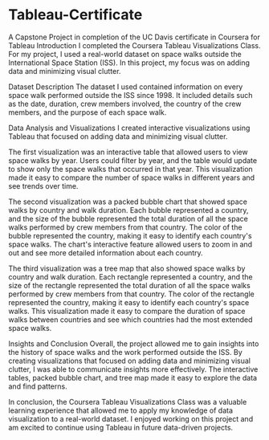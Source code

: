 # Tableau-Certificate
A Capstone Project in completion of the UC Davis certificate in Coursera for Tableau
Introduction
I completed the Coursera Tableau Visualizations Class. For my project, I used a real-world dataset on space walks outside the International Space Station (ISS). In this project, my focus was on adding data and minimizing visual clutter.

Dataset Description
The dataset I used contained information on every space walk performed outside the ISS since 1998. It included details such as the date, duration, crew members involved, the country of the crew members, and the purpose of each space walk.

Data Analysis and Visualizations
I created interactive visualizations using Tableau that focused on adding data and minimizing visual clutter.

The first visualization was an interactive table that allowed users to view space walks by year. Users could filter by year, and the table would update to show only the space walks that occurred in that year. This visualization made it easy to compare the number of space walks in different years and see trends over time.

The second visualization was a packed bubble chart that showed space walks by country and walk duration. Each bubble represented a country, and the size of the bubble represented the total duration of all the space walks performed by crew members from that country. The color of the bubble represented the country, making it easy to identify each country's space walks. The chart's interactive feature allowed users to zoom in and out and see more detailed information about each country.

The third visualization was a tree map that also showed space walks by country and walk duration. Each rectangle represented a country, and the size of the rectangle represented the total duration of all the space walks performed by crew members from that country. The color of the rectangle represented the country, making it easy to identify each country's space walks. This visualization made it easy to compare the duration of space walks between countries and see which countries had the most extended space walks.

Insights and Conclusion
Overall, the project allowed me to gain insights into the history of space walks and the work performed outside the ISS. By creating visualizations that focused on adding data and minimizing visual clutter, I was able to communicate insights more effectively. The interactive tables, packed bubble chart, and tree map made it easy to explore the data and find patterns.

In conclusion, the Coursera Tableau Visualizations Class was a valuable learning experience that allowed me to apply my knowledge of data visualization to a real-world dataset. I enjoyed working on this project and am excited to continue using Tableau in future data-driven projects.
